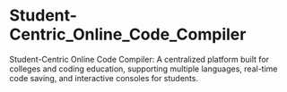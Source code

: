 # Student-Centric_Online_Code_Compiler
Student-Centric Online Code Compiler: A centralized platform built for colleges and coding education, supporting multiple languages, real-time code saving, and interactive consoles for students.
